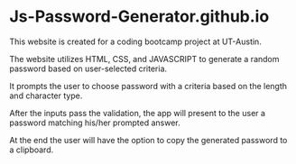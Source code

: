 # Js-Password-Generator.github.io

This website is created for a coding bootcamp project at UT-Austin.

The website utilizes HTML, CSS, and JAVASCRIPT to generate a random password based on user-selected criteria.

It prompts the user to choose password with a criteria based on the length and character type.

After the inputs pass the validation, the app will present to the user a password matching his/her prompted answer.

At the end the user will have the option to copy the generated password to a clipboard.

